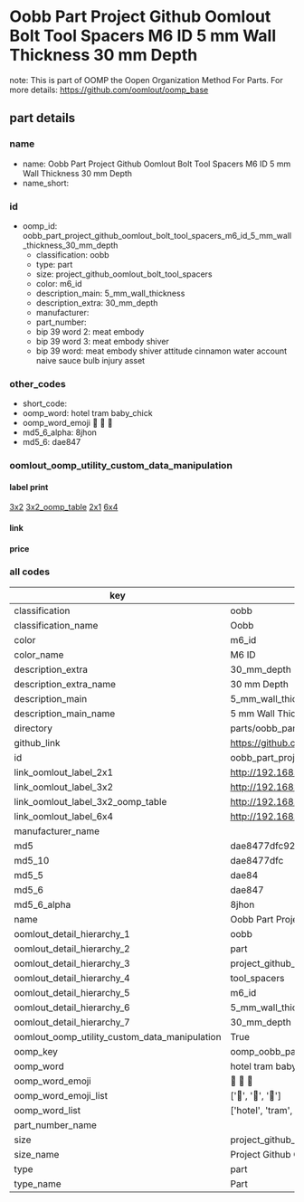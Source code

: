 # Oobb Part Project Github Oomlout Bolt Tool Spacers M6 ID 5 mm Wall Thickness 30 mm Depth  

note: This is part of OOMP the Oopen Organization Method For Parts. For more details: https://github.com/oomlout/oomp_base

##  part details
  







### name
* name: Oobb Part Project Github Oomlout Bolt Tool Spacers M6 ID 5 mm Wall Thickness 30 mm Depth
* name_short: 
### id
* oomp_id: oobb_part_project_github_oomlout_bolt_tool_spacers_m6_id_5_mm_wall_thickness_30_mm_depth
  * classification: oobb
  * type: part
  * size: project_github_oomlout_bolt_tool_spacers
  * color: m6_id
  * description_main: 5_mm_wall_thickness
  * description_extra: 30_mm_depth
  * manufacturer: 
  * part_number: 
  * bip 39 word 2: meat embody
  * bip 39 word 3: meat embody shiver
  * bip 39 word: meat embody shiver attitude cinnamon water account naive sauce bulb injury asset

### other_codes
* short_code: 
* oomp_word: hotel tram baby_chick
* oomp_word_emoji :hotel: :tram: :baby_chick:
* md5_6_alpha: 8jhon
* md5_6: dae847






### oomlout_oomp_utility_custom_data_manipulation
#### label print
[3x2](http://192.168.1.245:1112/?label=oomp%208jhon)
[3x2_oomp_table](http://192.168.1.108:1112/?label=oomp%208jhon)
[2x1](http://192.168.1.242:1112/?label=oomp%208jhon)
[6x4](http://192.168.1.55:1112/?label=oomp%208jhon)    

#### link

                              

#### price







### all codes 
| key | value |  
| --- | --- |  
| classification | oobb |  
| classification_name | Oobb |  
| color | m6_id |  
| color_name | M6 ID |  
| description_extra | 30_mm_depth |  
| description_extra_name | 30 mm Depth |  
| description_main | 5_mm_wall_thickness |  
| description_main_name | 5 mm Wall Thickness |  
| directory | parts/oobb_part_project_github_oomlout_bolt_tool_spacers_m6_id_5_mm_wall_thickness_30_mm_depth |  
| github_link | https://github.com/oomlout/oomlout_oomp_part_src/tree/main/parts/oobb_part_project_github_oomlout_bolt_tool_spacers_m6_id_5_mm_wall_thickness_30_mm_depth |  
| id | oobb_part_project_github_oomlout_bolt_tool_spacers_m6_id_5_mm_wall_thickness_30_mm_depth |  
| link_oomlout_label_2x1 | http://192.168.1.242:1112/?label=oomp%208jhon |  
| link_oomlout_label_3x2 | http://192.168.1.245:1112/?label=oomp%208jhon |  
| link_oomlout_label_3x2_oomp_table | http://192.168.1.108:1112/?label=oomp%208jhon |  
| link_oomlout_label_6x4 | http://192.168.1.55:1112/?label=oomp%208jhon |  
| manufacturer_name |  |  
| md5 | dae8477dfc92a033df1480eb8c521c50 |  
| md5_10 | dae8477dfc |  
| md5_5 | dae84 |  
| md5_6 | dae847 |  
| md5_6_alpha | 8jhon |  
| name | Oobb Part Project Github Oomlout Bolt Tool Spacers M6 ID 5 mm Wall Thickness 30 mm Depth |  
| oomlout_detail_hierarchy_1 | oobb |  
| oomlout_detail_hierarchy_2 | part |  
| oomlout_detail_hierarchy_3 | project_github_bolt |  
| oomlout_detail_hierarchy_4 | tool_spacers |  
| oomlout_detail_hierarchy_5 | m6_id |  
| oomlout_detail_hierarchy_6 | 5_mm_wall_thickness |  
| oomlout_detail_hierarchy_7 | 30_mm_depth |  
| oomlout_oomp_utility_custom_data_manipulation | True |  
| oomp_key | oomp_oobb_part_project_github_oomlout_bolt_tool_spacers_m6_id_5_mm_wall_thickness_30_mm_depth |  
| oomp_word | hotel tram baby_chick |  
| oomp_word_emoji | :hotel: :tram: :baby_chick: |  
| oomp_word_emoji_list | [':hotel:', ':tram:', ':baby_chick:'] |  
| oomp_word_list | ['hotel', 'tram', 'baby_chick'] |  
| part_number_name |  |  
| size | project_github_oomlout_bolt_tool_spacers |  
| size_name | Project Github Oomlout Bolt Tool Spacers |  
| type | part |  
| type_name | Part |  
